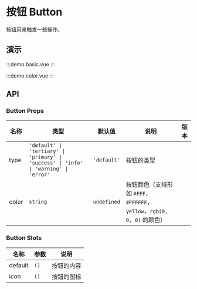 # 按钮 Button

按钮用来触发一些操作。

## 演示

:::demo
basic.vue
:::

:::demo
color.vue
:::

## API

<!-- API -->

### Button Props

| 名称  | 类型                                                                                  | 默认值      | 说明                                                                      | 版本 |
| ----- | ------------------------------------------------------------------------------------- | ----------- | ------------------------------------------------------------------------- | ---- |
| type  | `'default' \| 'tertiary' \| 'primary' \| 'success' \| 'info' \| 'warning' \| 'error'` | `'default'` | 按钮的类型                                                                |      |
| color | `string`                                                                              | `undefined` | 按钮颜色（支持形如 `#FFF`， `#FFFFFF`， `yellow`，`rgb(0, 0, 0)` 的颜色） |      |

### Button Slots

| 名称    | 参数 | 说明       |
| ------- | ---- | ---------- |
| default | `()` | 按钮的内容 |
| icon    | `()` | 按钮的图标 |
